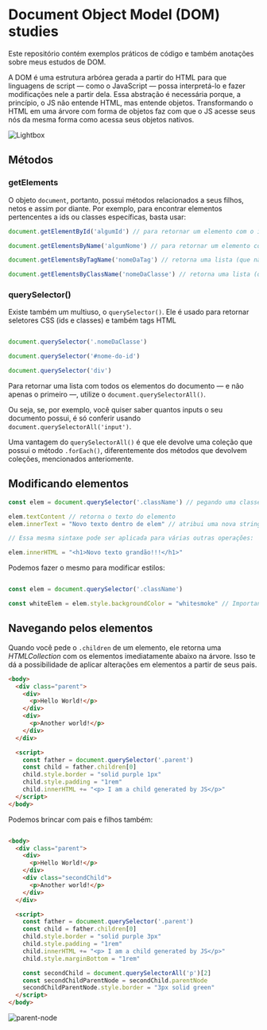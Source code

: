 # Document Object Model (DOM) studies
Este repositório contém exemplos práticos de código e também anotações sobre meus estudos de DOM.

A DOM é uma estrutura arbórea gerada a partir do HTML para que linguagens de script — como o JavaScript — possa interpretá-lo e fazer modificações nele a partir dela. Essa abstração é necessária porque, a princípio, o JS não entende HTML, mas entende objetos. Transformando o HTML em uma árvore com forma de objetos faz com que o JS acesse seus nós da mesma forma como acessa seus objetos nativos.

![Lightbox](https://media.geeksforgeeks.org/wp-content/uploads/DOM.png)
## Métodos
### getElements
O objeto `document`, portanto, possui métodos relacionados a seus filhos, netos e assim por diante. Por exemplo, para encontrar elementos pertencentes a ids ou classes específicas, basta usar:

```javascript
document.getElementById('algumId') // para retornar um elemento com o id passado

document.getElementsByName('algumNome') // para retornar um elemento com a propriedade "name" correspondente

document.getElementsByTagName('nomeDaTag') // retorna uma lista (que não é um array) de todas as tags correspondentes

document.getElementsByClassName('nomeDaClasse') // retorna uma lista (que não é um array) de todos os elementos pertencentes à classe correspondente

```

### querySelector()
Existe também um multiuso, o `querySelector()`. Ele é usado para retornar seletores CSS (ids e classes) e também tags HTML
```javascript

document.querySelector('.nomeDaClasse')

document.querySelector('#nome-do-id')

document.querySelector('div')


```

Para retornar uma lista com todos os elementos do documento — e não apenas o primeiro —, utilize o `document.querySelectorAll()`.

Ou seja, se, por exemplo, você quiser saber quantos inputs o seu documento possui, é só conferir usando `document.querySelectorAll('input')`.

Uma vantagem do `querySelectorAll()` é que ele devolve uma coleção que possui o método `.forEach()`, diferentemente dos métodos que devolvem coleções, mencionados anteriomente.

## Modificando elementos
```javascript
const elem = document.querySelector('.className') // pegando uma classe cujo filho seja um texto/string

elem.textContent // retorna o texto do elemento
elem.innerText = "Novo texto dentro de elem" // atribui uma nova string ao elem

// Essa mesma sintaxe pode ser aplicada para várias outras operações:

elem.innerHTML = "<h1>Novo texto grandão!!!</h1>"
```

Podemos fazer o mesmo para modificar estilos:
```javascript

const elem = document.querySelector('.className')

const whiteElem = elem.style.backgroundColor = "whitesmoke" // Importante: no DOM, o método background-color precisa estar em camelCase, jamais em kebab-case.

```

## Navegando pelos elementos

Quando você pede o `.children` de um elemento, ele retorna uma *HTMLCollection* com os elementos imediatamente abaixo na árvore. Isso te dá a possibilidade de aplicar alterações em elementos a partir de seus pais.

```html
<body>
  <div class="parent">
    <div>
      <p>Hello World!</p>
    </div>
    <div>
      <p>Another world!</p>
    </div>
  </div>

  <script>
    const father = document.querySelector('.parent')
    const child = father.children[0]
    child.style.border = "solid purple 1px"
    child.style.padding = "1rem"
    child.innerHTML += "<p> I am a child generated by JS</p>"
  </script>
</body>


```

Podemos brincar com pais e filhos também:

```html

<body>
  <div class="parent">
    <div>
      <p>Hello World!</p>
    </div>
    <div class="secondChild">
      <p>Another world!</p>
    </div>
  </div>

  <script>
    const father = document.querySelector('.parent')
    const child = father.children[0]
    child.style.border = "solid purple 3px"
    child.style.padding = "1rem"
    child.innerHTML += "<p> I am a child generated by JS</p>"
    child.style.marginBottom = "1rem"

    const secondChild = document.querySelectorAll('p')[2]
    const secondChildParentNode = secondChild.parentNode
    secondChildParentNode.style.border = "3px solid green"
  </script>
</body>

```

![parent-node](https://github.com/divertimentos/JS-DOM-Studies/blob/main/media/parent-node.png)
